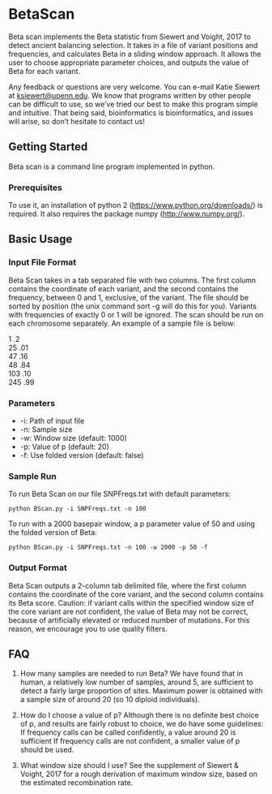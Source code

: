 # BetaScan
Beta scan implements the Beta statistic from Siewert and Voight, 2017 to detect ancient balancing selection. It takes in a file of variant positions and frequencies, and calculates Beta in a sliding window approach. It allows the user to choose appropriate parameter choices, and outputs the value of Beta for each variant.

Any feedback or questions are very welcome. You can e-mail Katie Siewert at ksiewert@upenn.edu. We know that programs written by other people can be difficult to use, so we’ve tried our best to make this program simple and intuitive. That being said, bioinformatics is bioinformatics, and issues will arise, so don’t hesitate to contact us!

## Getting Started
Beta scan is a command line program implemented in python.

### Prerequisites 
To use it, an installation of python 2 (https://www.python.org/downloads/) is required. It also requires the package numpy (http://www.numpy.org/). 

## Basic Usage

### Input File Format
Beta Scan takes in a tab separated file with two columns. The first column contains the coordinate of each variant, and the second contains the frequency, between 0 and 1, exclusive, of the variant. The file should be sorted by position (the unix command sort -g will do this for you). Variants with frequencies of exactly 0 or 1 will be ignored. The scan should be run on each chromosome separately. An example of a sample file is below:

1	.2  
25	.01  
47	.16  
48	.84  
103	.10  
245	.99  

### Parameters 
* -i: Path of input file
* -n: Sample size
* -w: Window size (default: 1000)
* -p: Value of p (default: 20)
* -f: Use folded version (default: false)

### Sample Run
To run Beta Scan on our file SNPFreqs.txt with default parameters:
```
python BScan.py -i SNPFreqs.txt -n 100
```
To run with a 2000 basepair window, a p parameter value of 50 and using the folded version of Beta:
```
python BScan.py -i SNPFreqs.txt -n 100 -w 2000 -p 50 -f
```

### Output Format
Beta Scan outputs a 2-column tab delimited file, where the first column contains the coordinate of the core variant, and the second column contains its Beta score.
Caution: if variant calls within the specified window size of the core variant are not confident, the value of Beta may not be correct, because of artificially elevated or reduced number of mutations. For this reason, we encourage you to use quality filters.

## FAQ
1. How many samples are needed to run Beta?
We have found that in human, a relatively low number of samples, around 5, are sufficient to detect a fairly large proportion of sites. Maximum power is obtained with a sample size of around 20 (so 10 diploid individuals).

2. How do I choose a value of p?
Although there is no definite best choice of p, and results are fairly robust to choice, we do have some guidelines:
If frequency calls can be called confidently, a value around 20 is sufficient
If frequency calls are not confident, a smaller value of p should be used. 

3. What window size should I use?
See the supplement of Siewert & Voight, 2017 for a rough derivation of maximum window size, based on the estimated recombination rate.


